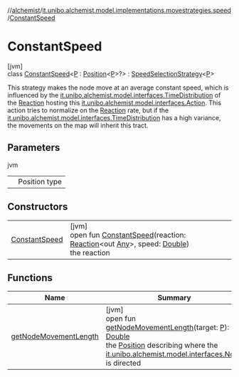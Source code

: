 //[alchemist](../../../index.md)/[it.unibo.alchemist.model.implementations.movestrategies.speed](../index.md)/[ConstantSpeed](index.md)

# ConstantSpeed

[jvm]\
class [ConstantSpeed](index.md)<[P](index.md) : [Position](../../it.unibo.alchemist.model.interfaces/-position/index.md)<[P](index.md)>?> : [SpeedSelectionStrategy](../../it.unibo.alchemist.model.interfaces.movestrategies/-speed-selection-strategy/index.md)<[P](index.md)> 

This strategy makes the node move at an average constant speed, which is influenced by the [it.unibo.alchemist.model.interfaces.TimeDistribution](../../it.unibo.alchemist.model.interfaces/-time-distribution/index.md) of the [Reaction](../../it.unibo.alchemist.model.interfaces/-reaction/index.md) hosting this [it.unibo.alchemist.model.interfaces.Action](../../it.unibo.alchemist.model.interfaces/-action/index.md). This action tries to normalize on the [Reaction](../../it.unibo.alchemist.model.interfaces/-reaction/index.md) rate, but if the [it.unibo.alchemist.model.interfaces.TimeDistribution](../../it.unibo.alchemist.model.interfaces/-time-distribution/index.md) has a high variance, the movements on the map will inherit this tract.

## Parameters

jvm

| | |
|---|---|
| <P> | Position type |

## Constructors

| | |
|---|---|
| [ConstantSpeed](-constant-speed.md) | [jvm]<br>open fun [ConstantSpeed](-constant-speed.md)(reaction: [Reaction](../../it.unibo.alchemist.model.interfaces/-reaction/index.md)<out [Any](https://kotlinlang.org/api/latest/jvm/stdlib/kotlin/-any/index.html)>, speed: [Double](https://kotlinlang.org/api/latest/jvm/stdlib/kotlin/-double/index.html))<br>the reaction |

## Functions

| Name | Summary |
|---|---|
| [getNodeMovementLength](get-node-movement-length.md) | [jvm]<br>open fun [getNodeMovementLength](get-node-movement-length.md)(target: [P](index.md)): [Double](https://kotlinlang.org/api/latest/jvm/stdlib/kotlin/-double/index.html)<br>the [Position](../../it.unibo.alchemist.model.interfaces/-position/index.md) describing where the [it.unibo.alchemist.model.interfaces.Node](../../it.unibo.alchemist.model.interfaces/-node/index.md) is directed |
